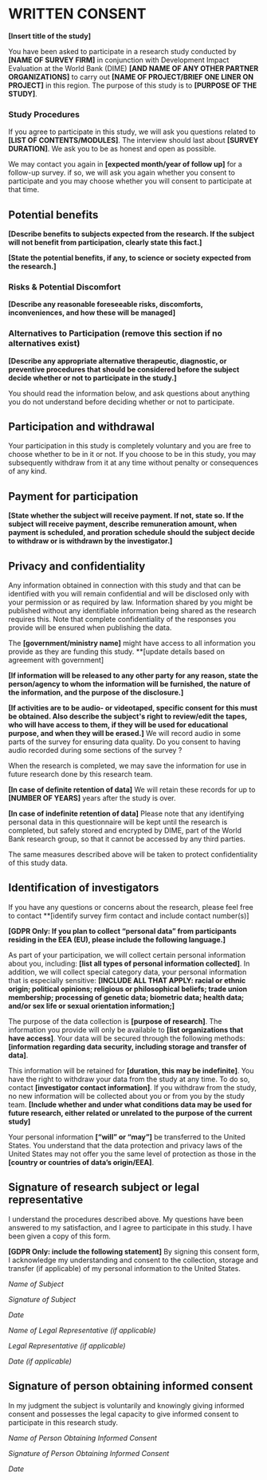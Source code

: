 # WRITTEN CONSENT

**[Insert title of the study]**

You have been asked to participate in a research study conducted by **[NAME OF SURVEY FIRM]** in conjunction with Development Impact Evaluation at the World Bank (DIME)
**[AND NAME OF ANY OTHER PARTNER ORGANIZATIONS]** to carry out **[NAME OF PROJECT/BRIEF ONE LINER ON PROJECT]** in this region.
The purpose of this study is to **[PURPOSE OF THE STUDY]**.

### Study Procedures

If you agree to participate in this study, we will ask you questions related to **[LIST OF CONTENTS/MODULES]**.
The interview should last about **[SURVEY DURATION]**.
We ask you to be as honest and open as possible.

We may contact you again in **[expected month/year of follow up]** for a follow-up survey.
if so, we will ask you again whether you consent to participate and you may choose whether you will consent to participate at that time.

## Potential benefits

**[Describe benefits to subjects expected from the research.
If the subject will not benefit from participation, clearly state this fact.]**

**[State the potential benefits, if any, to science or society expected from the research.]**

### Risks & Potential Discomfort

**[Describe any reasonable foreseeable risks, discomforts, inconveniences, and how these will be managed]**


### Alternatives to Participation (remove this section if no alternatives exist)

**[Describe any appropriate alternative therapeutic, diagnostic, or preventive procedures that should be considered before the
subject decide whether or not to participate in the study.]**

You should read the information below, and ask questions about anything you do not understand before deciding whether or
not to participate.

## Participation and withdrawal

Your participation in this study is completely voluntary and you are free to choose whether to be in it or not.
If you choose to be in this study, you may subsequently withdraw from it at any time without penalty or consequences of any kind.


## Payment for participation

**[State whether the subject will receive payment. If not, state so.
If the subject will receive payment, describe remuneration amount, when payment is scheduled,
and proration schedule should the subject decide to withdraw or is withdrawn by the investigator.]**

## Privacy and confidentiality

Any information obtained in connection with this study and that can be identified with you will remain confidential and will
be disclosed only with your permission or as required by law.
Information shared by you might be published without any identifiable information being shared as the research requires this.
Note that complete confidentiality of the responses you provide will be ensured when publishing the data.

The **[government/ministry name]** might have access to all information you provide as they are funding this study. **[update details based on agreement with government]

**[If information will be released to any other party for any reason,
state the person/agency to whom the information will be furnished, the nature of the information,
and the purpose of the disclosure.]**

**[If activities are to be audio- or videotaped, specific consent for this must be obtained.
Also describe the subject's right to review/edit the tapes, who will have access to them,
if they will be used for educational purpose, and when they will be erased.]** We will record audio in some parts of the survey for ensuring data quality. Do you consent to having audio recorded during some sections of the survey ?

When the research is completed, we may save the information for use in future research done by this research team.

**[In case of definite  retention of data]** We will retain these records for up to **[NUMBER OF YEARS]** years after the study is over.

**[In case of indefinite retention of data]** Please note that any identifying personal data in this questionnaire will be kept until the research is completed, but safely stored and encrypted by DIME, part of the World Bank research group, so that it cannot be accessed by any third parties.

The same measures described above will be taken to protect confidentiality of this study data.


## Identification of investigators

If you have any questions or concerns about the research, please feel free to contact
**[identify survey firm contact and include contact number(s)]

**[GDPR Only: If you plan to collect “personal data” from participants residing in the EEA (EU),
please include the following language.]**

As part of your participation, we will collect certain personal information about you, including:
**[list all types of personal information collected]**.
In addition, we will collect special category data, your personal information that is especially sensitive:
**[INCLUDE ALL THAT APPLY: racial or ethnic origin;
political opinions;
religious or philosophical beliefs;
trade union membership;
processing of genetic data;
biometric data;
health data;
and/or sex life or sexual orientation information;]**

The purpose of the data collection is **[purpose of research]**.
The information you provide will only be available to **[list organizations that have access]**.
Your data will be secured through the following methods:
**[information regarding data security, including storage and transfer of data]**.

This information will be retained for **[duration, this may be indefinite]**.
You have the right to withdraw your data from the study at any time.
To do so, contact **[investigator contact information]**.
If you withdraw from the study, no new information will be collected about you or from you by the study team.
**[Include whether and under what conditions data may be used for future research,
either related or unrelated to the purpose of the current study]**

Your personal information **[“will” or “may”]** be transferred to the United States.
You understand that the data protection and privacy laws of the United States may not offer you the same level of protection as
those in the **[country or countries of data’s origin/EEA]**.


## Signature of research subject or legal representative

I understand the procedures described above.
My questions have been answered to my satisfaction, and I agree to participate in this study.
I have been given a copy of this form.

**[GDPR Only: include the following statement]**
By signing this consent form, I acknowledge my understanding and consent to the collection,
storage and transfer (if applicable) of my personal information to the United States.



*Name of Subject*


*Signature of Subject*


*Date*


*Name of Legal Representative (if applicable)*


*Legal Representative (if applicable)*


*Date (if applicable)*


## Signature of person obtaining informed consent

In my judgment the subject is voluntarily and knowingly giving informed consent and possesses the legal capacity to give
informed consent to participate in this research study.


*Name of Person Obtaining Informed Consent*


*Signature of Person Obtaining Informed Consent*


*Date*
